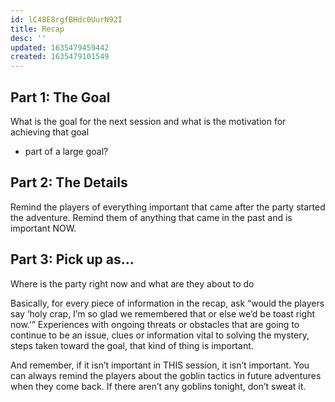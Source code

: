 ```yaml
---
id: lC48E8rgfBHdc0UurN92I
title: Recap
desc: ''
updated: 1635479459442
created: 1635479101549
---
```


## Part 1: The Goal
What is the goal for the next session and what is the motivation for achieving that goal

- part of a large goal?

## Part 2: The Details
Remind the players of everything important that came after the party started the adventure. Remind them of anything that came in the past and is important NOW.

## Part 3: Pick up as...
Where is the party right now and what are they about to do

Basically, for every piece of information in the recap, ask  “would the players say ‘holy crap, I’m so glad we remembered that or else we’d be toast right now.’” Experiences with ongoing threats or obstacles that are going to continue to be an issue, clues or information vital to solving the mystery, steps taken toward the goal, that kind of thing is important.

And remember, if it isn’t important in THIS session, it isn’t important. You can always remind the players about the goblin tactics in future adventures when they come back. If there aren’t any goblins tonight, don’t sweat it.
